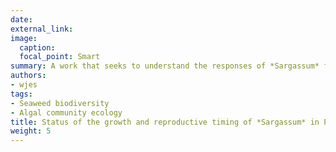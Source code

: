 ```yaml
---
date: 
external_link:
image:
  caption:
  focal_point: Smart
summary: A work that seeks to understand the responses of *Sargassum* from the Bolinao-Anda Reef Complex (BARC), Pangasinan, north-western Philippines to environmental changes especially ocean warming. Funded by the Nagao Natural Environment Foundation Research Grant Programme (Japan).
authors:
- wjes
tags:
- Seaweed biodiversity
- Algal community ecology
title: Status of the growth and reproductive timing of *Sargassum* in Pangasinan, Philippines
weight: 5
---
```

